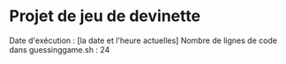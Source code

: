 # Projet de jeu de devinette
Date d'exécution : [la date et l'heure actuelles]
Nombre de lignes de code dans guessinggame.sh : 24
